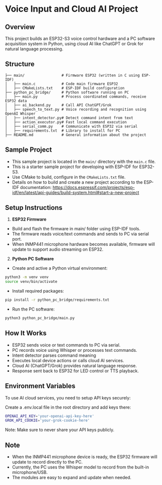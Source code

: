 # Voice Input and Cloud AI Project



## Overview

This project builds an ESP32-S3 voice control hardware and a PC software acquisition system in Python, using cloud AI like ChatGPT or Grok for natural language processing.



## Structure

    ├── main/                 # Firmware ESP32 (written in C using ESP-IDF)
    │   ├── main.c            # Code main firmware ESP32
    │   ├── CMakeLists.txt    # ESP-IDF build configuration
    ├── python_pc_bridge/     # Python software running on PC
    │   ├── main.py           # Process coordinated commands, receive ESP32 data
    │   ├── ai_backend.py     # Call API ChatGPT/Grok
    │   ├── speech_to_text.py # Voice recording and recognition using OpenAI Whisper
    │   ├── intent_detector.py# Detect command intent from text
    │   ├── action_executor.py# Fast local command execution
    │   ├── serial_comm.py    # Communicate with ESP32 via serial
    │   ├── requirements.txt  # Library to install for PC
    ├── README.md             # General information about the project



## Sample Project

- This sample project is located in the `main/` directory with the `main.c` file.
- This is a starter sample project for developing with ESP-IDF for ESP32-S3.
- Use CMake to build, configure in the `CMakeLists.txt` file.
- Details on how to build and create a new project according to the ESP-IDF documentation:
https://docs.espressif.com/projects/esp-idf/en/latest/api-guides/build-system.html#start-a-new-project



## Setup Instructions

1. **ESP32 Firmware**
- Build and flash the firmware in main/ folder using ESP-IDF tools.
- The firmware reads voice/text commands and sends to PC via serial port.
- When INMP441 microphone hardware becomes available, firmware will update to support audio streaming on ESP32.
2. **Python PC Software**
- Create and active a Python virtual environment:

```bash
python3 -m venv venv
source venv/bin/activate
```

- Install required packages:

```bash
pip install -r python_pc_bridge/requirements.txt
```

- Run the PC software:

```bash
python3 python_pc_bridge/main.py
```



## How It Works

- ESP32 sends voice or text commands to PC via serial.
- PC records voice using Whisper or processes text commands.
- Intent detector parses command meaning
- Executes local device actions or calls cloud AI services.
- Cloud AI (ChatGPT/Grok) provides natural language response.
- Response sent back to ESP32 for LED control or TTS playback.



## Environment Variables

To use AI cloud services, you need to setup API keys securely:

Create a .env.local file in the root directory and add keys there:

```bash
OPENAI_API_KEY='your-openai-api-key-here'
GROK_API_COOKIE='your-grok-cookie-here'
```

Note: Make sure to never share your API keys publicly.



## Note

- When the INMP441 microphone device is ready, the ESP32 firmware will update to record directly to the PC.
- Currently, the PC uses the Whisper model to record from the built-in microphone/USB.
- The modules are easy to expand and update when needed.